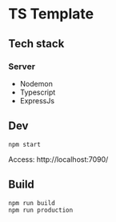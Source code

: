# TS Template

## Tech stack
### Server
- Nodemon
- Typescript
- ExpressJs

## Dev
```
npm start
```
Access: http://localhost:7090/


## Build
```
npm run build
npm run production
```
